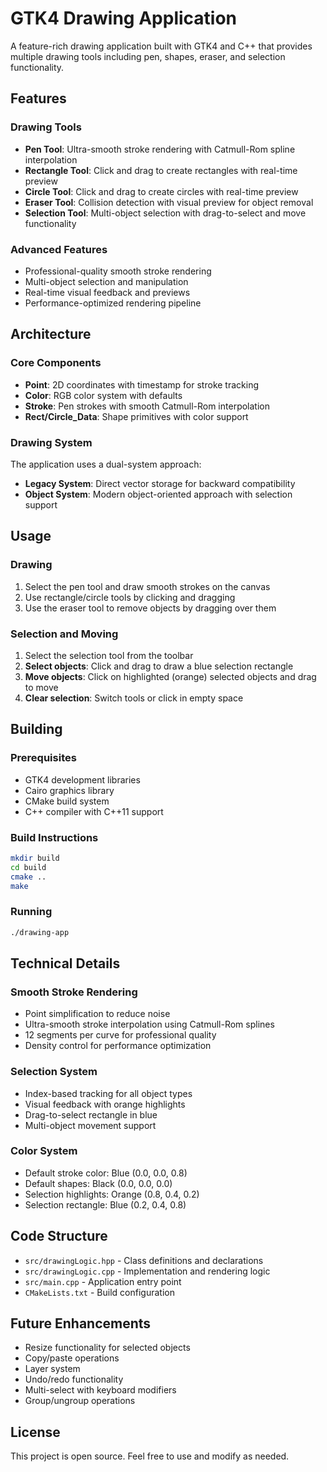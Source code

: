 # GTK4 Drawing Application

A feature-rich drawing application built with GTK4 and C++ that provides multiple drawing tools including pen, shapes, eraser, and selection functionality.

## Features

### Drawing Tools
- **Pen Tool**: Ultra-smooth stroke rendering with Catmull-Rom spline interpolation
- **Rectangle Tool**: Click and drag to create rectangles with real-time preview
- **Circle Tool**: Click and drag to create circles with real-time preview
- **Eraser Tool**: Collision detection with visual preview for object removal
- **Selection Tool**: Multi-object selection with drag-to-select and move functionality

### Advanced Features
- Professional-quality smooth stroke rendering
- Multi-object selection and manipulation
- Real-time visual feedback and previews
- Performance-optimized rendering pipeline

## Architecture

### Core Components
- **Point**: 2D coordinates with timestamp for stroke tracking
- **Color**: RGB color system with defaults
- **Stroke**: Pen strokes with smooth Catmull-Rom interpolation
- **Rect/Circle_Data**: Shape primitives with color support

### Drawing System
The application uses a dual-system approach:
- **Legacy System**: Direct vector storage for backward compatibility
- **Object System**: Modern object-oriented approach with selection support

## Usage

### Drawing
1. Select the pen tool and draw smooth strokes on the canvas
2. Use rectangle/circle tools by clicking and dragging
3. Use the eraser tool to remove objects by dragging over them

### Selection and Moving
1. Select the selection tool from the toolbar
2. **Select objects**: Click and drag to draw a blue selection rectangle
3. **Move objects**: Click on highlighted (orange) selected objects and drag to move
4. **Clear selection**: Switch tools or click in empty space

## Building

### Prerequisites
- GTK4 development libraries
- Cairo graphics library
- CMake build system
- C++ compiler with C++11 support

### Build Instructions
```bash
mkdir build
cd build
cmake ..
make
```

### Running
```bash
./drawing-app
```

## Technical Details

### Smooth Stroke Rendering
- Point simplification to reduce noise
- Ultra-smooth stroke interpolation using Catmull-Rom splines
- 12 segments per curve for professional quality
- Density control for performance optimization

### Selection System
- Index-based tracking for all object types
- Visual feedback with orange highlights
- Drag-to-select rectangle in blue
- Multi-object movement support

### Color System
- Default stroke color: Blue (0.0, 0.0, 0.8)
- Default shapes: Black (0.0, 0.0, 0.0)
- Selection highlights: Orange (0.8, 0.4, 0.2)
- Selection rectangle: Blue (0.2, 0.4, 0.8)

## Code Structure
- `src/drawingLogic.hpp` - Class definitions and declarations
- `src/drawingLogic.cpp` - Implementation and rendering logic
- `src/main.cpp` - Application entry point
- `CMakeLists.txt` - Build configuration

## Future Enhancements
- Resize functionality for selected objects
- Copy/paste operations
- Layer system
- Undo/redo functionality
- Multi-select with keyboard modifiers
- Group/ungroup operations

## License
This project is open source. Feel free to use and modify as needed.